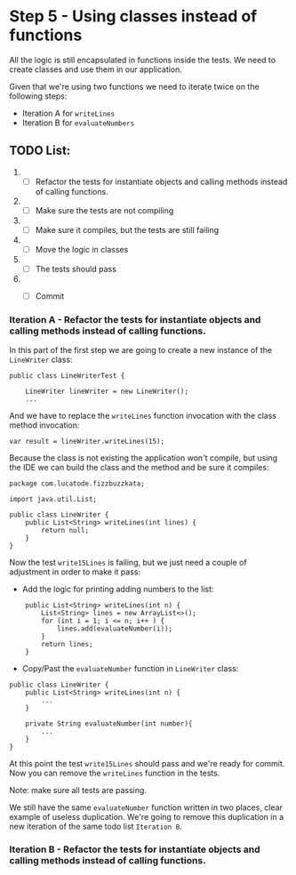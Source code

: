 # Step 5 - Using classes instead of functions

All the logic is still encapsulated in functions inside the tests.
We need to create classes and use them in our application.

Given that we're using two functions we need to iterate twice on the following steps:
- Iteration A for `writeLines`
- Iteration B for `evaluateNumbers`

## TODO List:
1. - [ ] Refactor the tests for instantiate objects and calling methods instead of calling functions.
2. - [ ] Make sure the tests are not compiling
3. - [ ] Make sure it compiles, but the tests are still failing
4. - [ ] Move the logic in classes
5. - [ ] The tests should pass
6. - [ ] Commit


### Iteration A - Refactor the tests for instantiate objects and calling methods instead of calling functions.

In this part of the first step we are going to create a new instance of the `LineWriter` class:

```
public class LineWriterTest {

    LineWriter lineWriter = new LineWriter();
    ...
```

And we have to replace the `writeLines` function invocation with the class method invocation:

```
var result = lineWriter.writeLines(15);
```

Because the class is not existing the application won't compile, but using the IDE we can build the class and the method and be sure it compiles:

```
package com.lucatode.fizzbuzzkata;

import java.util.List;

public class LineWriter {
    public List<String> writeLines(int lines) {
        return null;
    }
}
```

Now the test `write15Lines` is failing, but we just need a couple of adjustment in order to make it pass:

- Add the logic for printing adding numbers to the list:
```
    public List<String> writeLines(int n) {
        List<String> lines = new ArrayList<>();
        for (int i = 1; i <= n; i++ ) {
            lines.add(evaluateNumber(i));
        }
        return lines;
    }
```

- Copy/Past the `evaluateNumber` function in `LineWriter` class:
```
public class LineWriter {
    public List<String> writeLines(int n) {
        ...
    }

    private String evaluateNumber(int number){
        ...
    }
}
```

At this point the test `write15Lines` should pass and we're ready for commit.
Now you can remove the `writeLines` function in the tests.

Note: make sure all tests are passing.

We still have the same `evaluateNumber` function written in two places, clear example of useless duplication.
We're going to remove this duplication in a new iteration of the same todo list `Iteration B`.

### Iteration B - Refactor the tests for instantiate objects and calling methods instead of calling functions.